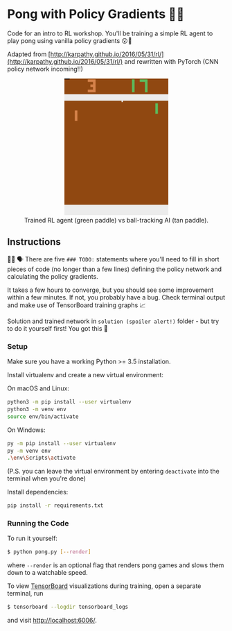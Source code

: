 # Pong with Policy Gradients 🔨👷 

Code for an intro to RL workshop. You'll be training a simple RL agent to play pong using vanilla policy gradients 😮💯

Adapted from [http://karpathy.github.io/2016/05/31/rl/](http://karpathy.github.io/2016/05/31/rl/) and rewritten with PyTorch (CNN policy network incoming!!)

<p align="center">
    <img src="gameplay.gif" alt="gameplay recording" width="240" height="315" /><br />
    Trained RL agent (green paddle) vs ball-tracking AI (tan paddle).
</p>


## Instructions

👩‍🏫 🗣 There are five `### TODO:` statements where you'll need to fill in short pieces of code (no longer than a few lines) defining the policy network and calculating the policy gradients.

It takes a few hours to converge, but you should see some improvement within a few minutes. If not, you probably have a bug. Check terminal output and make use of TensorBoard training graphs 📈

Solution and trained network in `solution (spoiler alert!)` folder - but try to do it yourself first! You got this 🤠

### Setup

Make sure you have a working Python >= 3.5 installation.

Install virtualenv and create a new virtual environment:

On macOS and Linux:
```bash
python3 -m pip install --user virtualenv
python3 -m venv env
source env/bin/activate
```

On Windows:
```bash
py -m pip install --user virtualenv
py -m venv env
.\env\Scripts\activate
```

(P.S. you can leave the virtual environment by entering `deactivate` into the
terminal when you're done)

Install dependencies:
```bash
pip install -r requirements.txt
```

### Running the Code

To run it yourself:

```bash
$ python pong.py [--render]
```

where `--render` is an optional flag that renders pong games and slows them down to a watchable speed.


To view [TensorBoard](https://www.tensorflow.org/tensorboard) visualizations during training, open a separate terminal, run

```bash
$ tensorboard --logdir tensorboard_logs
```

and visit [http://localhost:6006/](http://localhost:6006/).
